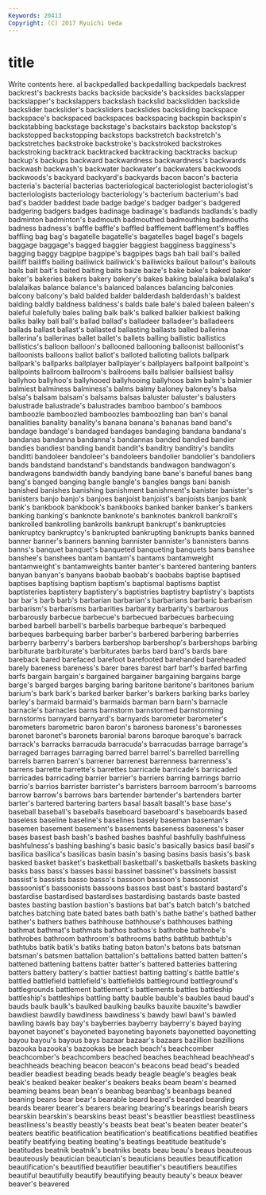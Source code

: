 ```yaml
---
Keywords: 20413 
Copyright: (C) 2017 Ryuichi Ueda
---
```


# title

Write contents here.
al backpedalled backpedalling backpedals backrest backrest's backrests backs backside
backside's backsides backslapper backslapper's backslappers backslash backslid backslidden backslide backslider
backslider's backsliders backslides backsliding backspace backspace's backspaced backspaces backspacing backspin
backspin's backstabbing backstage backstage's backstairs backstop backstop's backstopped backstopping backstops
backstretch backstretch's backstretches backstroke backstroke's backstroked backstrokes backstroking backtrack backtracked
backtracking backtracks backup backup's backups backward backwardness backwardness's backwards backwash
backwash's backwater backwater's backwaters backwoods backwoods's backyard backyard's backyards bacon
bacon's bacteria bacteria's bacterial bacterias bacteriological bacteriologist bacteriologist's bacteriologists bacteriology
bacteriology's bacterium bacterium's bad bad's badder baddest bade badge badge's
badger badger's badgered badgering badgers badges badinage badinage's badlands badlands's
badly badminton badminton's badmouth badmouthed badmouthing badmouths badness badness's baffle
baffle's baffled bafflement bafflement's baffles baffling bag bag's bagatelle bagatelle's
bagatelles bagel bagel's bagels baggage baggage's bagged baggier baggiest bagginess
bagginess's bagging baggy bagpipe bagpipe's bagpipes bags bah bail bail's
bailed bailiff bailiffs bailing bailiwick bailiwick's bailiwicks bailout bailout's bailouts
bails bait bait's baited baiting baits baize baize's bake bake's
baked baker baker's bakeries bakers bakery bakery's bakes baking balalaika
balalaika's balalaikas balance balance's balanced balances balancing balconies balcony balcony's
bald balded balder balderdash balderdash's baldest balding baldly baldness baldness's
balds bale bale's baled baleen baleen's baleful balefully bales baling
balk balk's balked balkier balkiest balking balks balky ball ball's
ballad ballad's balladeer balladeer's balladeers ballads ballast ballast's ballasted ballasting
ballasts balled ballerina ballerina's ballerinas ballet ballet's ballets balling ballistic
ballistics ballistics's balloon balloon's ballooned ballooning balloonist balloonist's balloonists balloons
ballot ballot's balloted balloting ballots ballpark ballpark's ballparks ballplayer ballplayer's
ballplayers ballpoint ballpoint's ballpoints ballroom ballroom's ballrooms balls ballsier ballsiest
ballsy ballyhoo ballyhoo's ballyhooed ballyhooing ballyhoos balm balm's balmier balmiest
balminess balminess's balms balmy baloney baloney's balsa balsa's balsam balsam's
balsams balsas baluster baluster's balusters balustrade balustrade's balustrades bamboo bamboo's
bamboos bamboozle bamboozled bamboozles bamboozling ban ban's banal banalities banality
banality's banana banana's bananas band band's bandage bandage's bandaged bandages
bandaging bandana bandana's bandanas bandanna bandanna's bandannas banded bandied bandier
bandies bandiest banding bandit bandit's banditry banditry's bandits banditti bandoleer
bandoleer's bandoleers bandolier bandolier's bandoliers bands bandstand bandstand's bandstands bandwagon
bandwagon's bandwagons bandwidth bandy bandying bane bane's baneful banes bang
bang's banged banging bangle bangle's bangles bangs bani banish banished
banishes banishing banishment banishment's banister banister's banisters banjo banjo's banjoes
banjoist banjoist's banjoists banjos bank bank's bankbook bankbook's bankbooks banked
banker banker's bankers banking banking's banknote banknote's banknotes bankroll bankroll's
bankrolled bankrolling bankrolls bankrupt bankrupt's bankruptcies bankruptcy bankruptcy's bankrupted bankrupting
bankrupts banks banned banner banner's banners banning bannister bannister's bannisters
banns banns's banquet banquet's banqueted banqueting banquets bans banshee banshee's
banshees bantam bantam's bantams bantamweight bantamweight's bantamweights banter banter's bantered
bantering banters banyan banyan's banyans baobab baobab's baobabs baptise baptised
baptises baptising baptism baptism's baptismal baptisms baptist baptisteries baptistery baptistery's
baptistries baptistry baptistry's baptists bar bar's barb barb's barbarian barbarian's
barbarians barbaric barbarism barbarism's barbarisms barbarities barbarity barbarity's barbarous barbarously
barbecue barbecue's barbecued barbecues barbecuing barbed barbell barbell's barbells barbeque
barbeque's barbequed barbeques barbequing barber barber's barbered barbering barberries barberry
barberry's barbers barbershop barbershop's barbershops barbing barbiturate barbiturate's barbiturates barbs
bard bard's bards bare bareback bared barefaced barefoot barefooted barehanded
bareheaded barely bareness bareness's barer bares barest barf barf's barfed
barfing barfs bargain bargain's bargained bargainer bargaining bargains barge barge's
barged barges barging baring baritone baritone's baritones barium barium's bark
bark's barked barker barker's barkers barking barks barley barley's barmaid
barmaid's barmaids barman barn barn's barnacle barnacle's barnacles barns barnstorm
barnstormed barnstorming barnstorms barnyard barnyard's barnyards barometer barometer's barometers barometric
baron baron's baroness baroness's baronesses baronet baronet's baronets baronial barons
baroque baroque's barrack barrack's barracks barracuda barracuda's barracudas barrage barrage's
barraged barrages barraging barred barrel barrel's barrelled barrelling barrels barren
barren's barrener barrenest barrenness barrenness's barrens barrette barrette's barrettes barricade
barricade's barricaded barricades barricading barrier barrier's barriers barring barrings barrio
barrio's barrios barrister barrister's barristers barroom barroom's barrooms barrow barrow's
barrows bars bartender bartender's bartenders barter barter's bartered bartering barters
basal basalt basalt's base base's baseball baseball's baseballs baseboard baseboard's
baseboards based baseless baseline baseline's baselines basely baseman baseman's basemen
basement basement's basements baseness baseness's baser bases basest bash bash's
bashed bashes bashful bashfully bashfulness bashfulness's bashing bashing's basic basic's
basically basics basil basil's basilica basilica's basilicas basin basin's basing
basins basis basis's bask basked basket basket's basketball basketball's basketballs
baskets basking basks bass bass's basses bassi bassinet bassinet's bassinets
bassist bassist's bassists basso basso's bassoon bassoon's bassoonist bassoonist's bassoonists
bassoons bassos bast bast's bastard bastard's bastardise bastardised bastardises bastardising
bastards baste basted bastes basting bastion bastion's bastions bat bat's
batch batch's batched batches batching bate bated bates bath bath's
bathe bathe's bathed bather bather's bathers bathes bathhouse bathhouse's bathhouses
bathing bathmat bathmat's bathmats bathos bathos's bathrobe bathrobe's bathrobes bathroom
bathroom's bathrooms baths bathtub bathtub's bathtubs batik batik's batiks bating
baton baton's batons bats batsman batsman's batsmen battalion battalion's battalions
batted batten batten's battened battening battens batter batter's battered batteries
battering batters battery battery's battier battiest batting batting's battle battle's
battled battlefield battlefield's battlefields battleground battleground's battlegrounds battlement battlement's battlements
battles battleship battleship's battleships battling batty bauble bauble's baubles baud
baud's bauds baulk baulk's baulked baulking baulks bauxite bauxite's bawdier
bawdiest bawdily bawdiness bawdiness's bawdy bawl bawl's bawled bawling bawls
bay bay's bayberries bayberry bayberry's bayed baying bayonet bayonet's bayoneted
bayoneting bayonets bayonetted bayonetting bayou bayou's bayous bays bazaar bazaar's
bazaars bazillion bazillions bazooka bazooka's bazookas be beach beach's beachcomber
beachcomber's beachcombers beached beaches beachhead beachhead's beachheads beaching beacon beacon's
beacons bead bead's beaded beadier beadiest beading beads beady beagle
beagle's beagles beak beak's beaked beaker beaker's beakers beaks beam
beam's beamed beaming beams bean bean's beanbag beanbag's beanbags beaned
beaning beans bear bear's bearable beard beard's bearded bearding beards
bearer bearer's bearers bearing bearing's bearings bearish bears bearskin bearskin's
bearskins beast beast's beastlier beastliest beastliness beastliness's beastly beastly's beasts
beat beat's beaten beater beater's beaters beatific beatification beatification's beatifications
beatified beatifies beatify beatifying beating beating's beatings beatitude beatitude's beatitudes
beatnik beatnik's beatniks beats beau beau's beaus beauteous beauteously beautician
beautician's beauticians beauties beautification beautification's beautified beautifier beautifier's beautifiers beautifies
beautiful beautifully beautify beautifying beauty beauty's beaux beaver beaver's beavered
